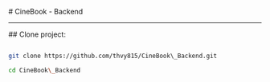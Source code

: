 \# CineBook - Backend

---

\## Clone project:

```bash

git clone https://github.com/thvy815/CineBook\_Backend.git

cd CineBook\_Backend

